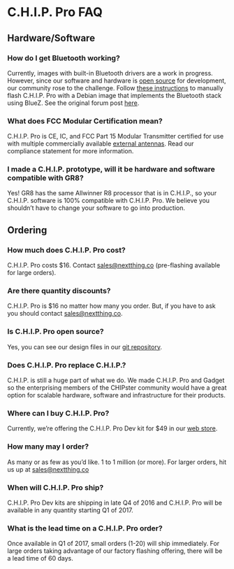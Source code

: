 # C.H.I.P. Pro FAQ

## Hardware/Software

### How do I get Bluetooth working?

Currently, images with built-in Bluetooth drivers are a work in progress. However, since our software and hardware is [open source](https://github.com/NextThingCo) for development, our community rose to the challenge. Follow [these instructions](https://docs.getchip.com/debianbt.html) to manually flash C.H.I.P. Pro with a Debian image that implements the Bluetooth stack using BlueZ. See the original forum post [here](https://bbs.nextthing.co/t/chip-pro-bluetooth-driver-not-available/14905/26).

### What does FCC Modular Certification mean?
C.H.I.P. Pro is CE, IC, and FCC Part 15 Modular Transmitter certified for use with multiple commercially available [external antennas](https://docs.getchip.com/chip_pro_devkit.html#wifi-antenna). Read our compliance statement for more information.

###  I made a C.H.I.P. prototype, will it be hardware and software compatible with GR8?
Yes! GR8 has the same Allwinner R8 processor that is in C.H.I.P., so your C.H.I.P. software is 100% compatible with C.H.I.P. Pro. We believe you shouldn’t have to change your software to go into production.

## Ordering

### How much does C.H.I.P. Pro cost?
C.H.I.P. Pro costs $16. Contact [sales@nextthing.co](mailto:sales@nextthing.co)
(pre-flashing available for large orders).

### Are there quantity discounts?
C.H.I.P. Pro is $16 no matter how many you order. But, if you have to ask you should contact [sales@nextthing.co](mailto:sales@nextthing.co). 

### Is C.H.I.P. Pro open source?
Yes, you can see our design files in our [git repository](https://github.com/NextThingCo/CHIP_Pro-Hardware).

### Does C.H.I.P. Pro replace C.H.I.P.?
C.H.I.P. is still a huge part of what we do. We made C.H.I.P. Pro and Gadget so the enterprising members of the CHIPster community would have a great option for scalable hardware, software and infrastructure for their products.

### Where can I buy C.H.I.P. Pro?
Currently, we’re offering the C.H.I.P. Pro Dev kit for $49 in our [web store](https://nextthing.co/pages/store).

###  How many may I order?
As many or as few as you’d like. 1 to 1 million (or more). For larger orders, hit us up at [sales@nextthing.co](mailto:sales@nextthing.co)

### When will C.H.I.P. Pro ship?
C.H.I.P. Pro Dev kits are shipping in late Q4 of 2016 and C.H.I.P. Pro will be available in any quantity starting Q1 of 2017.

###  What is the lead time on a C.H.I.P. Pro order?
Once available in Q1 of 2017, small orders (1-20) will ship immediately. For large orders taking advantage of our factory flashing offering, there will be a lead time of 60 days.



